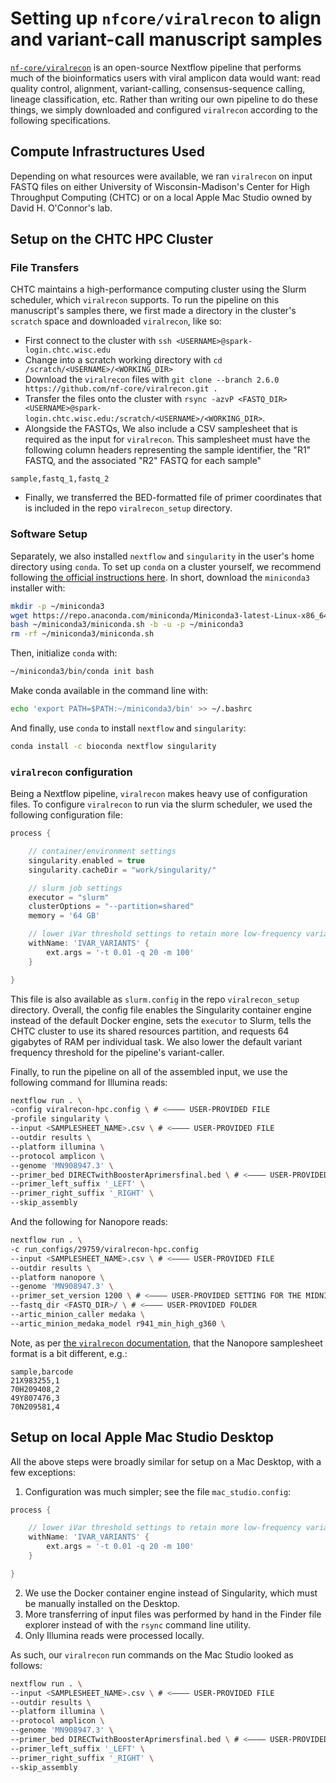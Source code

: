 # Setting up `nfcore/viralrecon` to align and variant-call manuscript samples

[`nf-core/viralrecon`](https://nf-co.re/viralrecon/2.6.0/) is an open-source Nextflow pipeline that performs much of the bioinformatics users with viral amplicon data would want: read quality control, alignment, variant-calling, consensus-sequence calling, lineage classification, etc. Rather than writing our own pipeline to do these things, we simply downloaded and configured `viralrecon` according to the following specifications.

## Compute Infrastructures Used

Depending on what resources were available, we ran `viralrecon` on input FASTQ files on either University of Wisconsin-Madison's Center for High Throughput Computing (CHTC) or on a local Apple Mac Studio owned by David H. O'Connor's lab.

## Setup on the CHTC HPC Cluster

### File Transfers

CHTC maintains a high-performance computing cluster using the Slurm scheduler, which `viralrecon` supports. To run the pipeline on this manuscript's samples there, we first made a directory in the cluster's `scratch` space and downloaded `viralrecon`, like so:

-   First connect to the cluster with `ssh <USERNAME>@spark-login.chtc.wisc.edu`
-   Change into a scratch working directory with `cd /scratch/<USERNAME>/<WORKING_DIR>`
-   Download the `viralrecon` files with `git clone --branch 2.6.0 https://github.com/nf-core/viralrecon.git .`
-   Transfer the files onto the cluster with `rsync -azvP <FASTQ_DIR> <USERNAME>@spark-login.chtc.wisc.edu:/scratch/<USERNAME>/<WORKING_DIR>`.
-   Alongside the FASTQs, We also include a CSV samplesheet that is required as the input for `viralrecon`. This samplesheet must have the following column headers representing the sample identifier, the "R1" FASTQ, and the associated "R2" FASTQ for each sample"

```csv
sample,fastq_1,fastq_2
```

-   Finally, we transferred the BED-formatted file of primer coordinates that is included in the repo `viralrecon_setup` directory.

### Software Setup

Separately, we also installed `nextflow` and `singularity` in the user's home directory using `conda`. To set up `conda` on a cluster yourself, we recommend following [the official instructions here](https://docs.anaconda.com/miniconda/#quick-command-line-install). In short, download the `miniconda3` installer with:

```bash
mkdir -p ~/miniconda3
wget https://repo.anaconda.com/miniconda/Miniconda3-latest-Linux-x86_64.sh -O ~/miniconda3/miniconda.sh
bash ~/miniconda3/miniconda.sh -b -u -p ~/miniconda3
rm -rf ~/miniconda3/miniconda.sh
```

Then, initialize `conda` with:

```bash
~/miniconda3/bin/conda init bash
```

Make conda available in the command line with:

```bash
echo 'export PATH=$PATH:~/miniconda3/bin' >> ~/.bashrc
```

And finally, use `conda` to install `nextflow` and `singularity`:

```bash
conda install -c bioconda nextflow singularity
```

### `viralrecon` configuration

Being a Nextflow pipeline, `viralrecon` makes heavy use of configuration files. To configure `viralrecon` to run via the slurm scheduler, we used the following configuration file:

```groovy
process {

	// container/environment settings
	singularity.enabled = true
	singularity.cacheDir = "work/singularity/"

	// slurm job settings
	executor = "slurm"
	clusterOptions = "--partition=shared"
	memory = '64 GB'

	// lower iVar threshold settings to retain more low-frequency variants
	withName: 'IVAR_VARIANTS' {
		ext.args = '-t 0.01 -q 20 -m 100'
	}

}
```

This file is also available as `slurm.config` in the repo `viralrecon_setup` directory. Overall, the config file enables the Singularity container engine instead of the default Docker engine, sets the `executor` to Slurm, tells the CHTC cluster to use its shared resources partition, and requests 64 gigabytes of RAM per individual task. We also lower the default variant frequency threshold for the pipeline's variant-caller.

Finally, to run the pipeline on all of the assembled input, we use the following command for Illumina reads:

```bash
nextflow run . \
-config viralrecon-hpc.config \ # <———— USER-PROVIDED FILE
-profile singularity \
--input <SAMPLESHEET_NAME>.csv \ # <———— USER-PROVIDED FILE
--outdir results \
--platform illumina \
--protocol amplicon \
--genome 'MN908947.3' \
--primer_bed DIRECTwithBoosterAprimersfinal.bed \ # <———— USER-PROVIDED FILE
--primer_left_suffix '_LEFT' \
--primer_right_suffix '_RIGHT' \
--skip_assembly
```

And the following for Nanopore reads:

```bash
nextflow run . \
-c run_configs/29759/viralrecon-hpc.config
--input <SAMPLESHEET_NAME>.csv \ # <———— USER-PROVIDED FILE
--outdir results \
--platform nanopore \
--genome 'MN908947.3' \
--primer_set_version 1200 \ # <———— USER-PROVIDED SETTING FOR THE MIDNIGHT PRIMER SET
--fastq_dir <FASTQ_DIR>/ \ # <———— USER-PROVIDED FOLDER
--artic_minion_caller medaka \
--artic_minion_medaka_model r941_min_high_g360 \
```

Note, as per [the `viralrecon` documentation](https://nf-co.re/viralrecon/2.6.0/docs/usage/#samplesheet-format), that the Nanopore samplesheet format is a bit different, e.g.:

```csv
sample,barcode
21X983255,1
70H209408,2
49Y807476,3
70N209581,4
```

## Setup on local Apple Mac Studio Desktop

All the above steps were broadly similar for setup on a Mac Desktop, with a few exceptions:

1. Configuration was much simpler; see the file `mac_studio.config`:

```groovy
process {

	// lower iVar threshold settings to retain more low-frequency variants
	withName: 'IVAR_VARIANTS' {
		ext.args = '-t 0.01 -q 20 -m 100'
	}

}
```

2. We use the Docker container engine instead of Singularity, which must be manually installed on the Desktop.
3. More transferring of input files was performed by hand in the Finder file explorer instead of with the `rsync` command line utility.
4. Only Illumina reads were processed locally.

As such, our `viralrecon` run commands on the Mac Studio looked as follows:

```bash
nextflow run . \
--input <SAMPLESHEET_NAME>.csv \ # <———— USER-PROVIDED FILE
--outdir results \
--platform illumina \
--protocol amplicon \
--genome 'MN908947.3' \
--primer_bed DIRECTwithBoosterAprimersfinal.bed \ # <———— USER-PROVIDED FILE
--primer_left_suffix '_LEFT' \
--primer_right_suffix '_RIGHT' \
--skip_assembly
```
